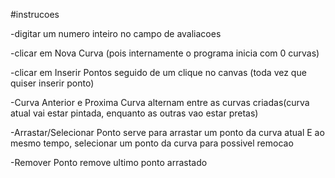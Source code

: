 #instrucoes

-digitar um numero inteiro no campo de avaliacoes

-clicar em Nova Curva (pois internamente o programa inicia com 0 curvas)

-clicar em Inserir Pontos seguido de um clique no canvas (toda vez que quiser inserir ponto)

-Curva Anterior e Proxima Curva alternam entre as curvas criadas(curva atual vai estar pintada, enquanto as outras vao estar pretas)

-Arrastar/Selecionar Ponto serve para arrastar um ponto da curva atual E ao mesmo tempo, selecionar um ponto da curva para possivel remocao

-Remover Ponto remove ultimo ponto arrastado
